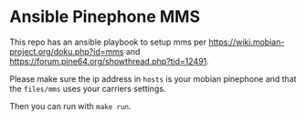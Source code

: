 # Ansible Pinephone MMS

This repo has an ansible playbook to setup mms per https://wiki.mobian-project.org/doku.php?id=mms and https://forum.pine64.org/showthread.php?tid=12491. 

Please make sure the ip address in `hosts` is your mobian pinephone and that the `files/mms` uses your carriers settings. 

Then you can run with `make run`.
